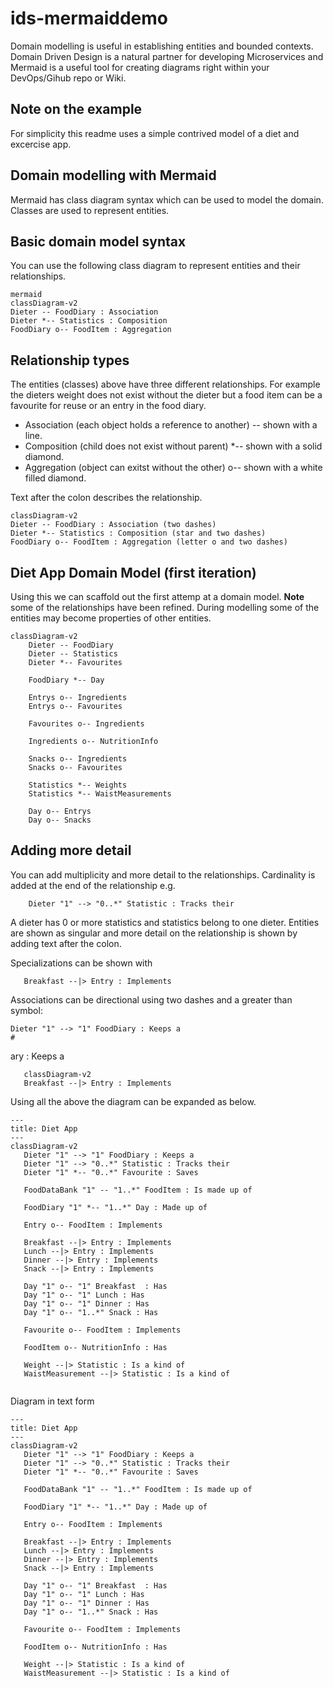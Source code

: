 # ids-mermaiddemo
Domain modelling is useful in establishing entities and bounded contexts. Domain Driven Design is a natural partner for developing Microservices and Mermaid is a useful tool for creating diagrams right within your DevOps/Gihub repo or Wiki.

## Note on the example
For simplicity this readme uses a simple contrived model of a diet and excercise app. 

## Domain modelling with Mermaid
Mermaid has class diagram syntax which can be used to model the domain. Classes are used to represent entities.

## Basic domain model syntax
You can use the following class diagram to represent entities and their relationships. 
```
mermaid
classDiagram-v2
Dieter -- FoodDiary : Association
Dieter *-- Statistics : Composition
FoodDiary o-- FoodItem : Aggregation
```
## Relationship types
The entities (classes) above have three different relationships. For example the dieters weight does not exist without the dieter but a food item can be a favourite for reuse or an entry in the food diary.
* Association (each object holds a reference to another) -- shown with a line.
* Composition (child does not exist without parent) *-- shown with a solid diamond.
* Aggregation (object can exitst without the other) o-- shown with a white filled diamond.

Text after the colon describes the relationship. 
```mermaid
classDiagram-v2
Dieter -- FoodDiary : Association (two dashes)
Dieter *-- Statistics : Composition (star and two dashes)
FoodDiary o-- FoodItem : Aggregation (letter o and two dashes)
```
## Diet App Domain Model (first iteration)
Using this we can scaffold out the first attemp at a domain model. 
__Note__ some of the relationships have been refined. During modelling some of the entities may become properties of other entities.
```mermaid
classDiagram-v2
    Dieter -- FoodDiary
    Dieter -- Statistics
    Dieter *-- Favourites

    FoodDiary *-- Day

    Entrys o-- Ingredients
    Entrys o-- Favourites

    Favourites o-- Ingredients

    Ingredients o-- NutritionInfo

    Snacks o-- Ingredients
    Snacks o-- Favourites
    
    Statistics *-- Weights
    Statistics *-- WaistMeasurements

    Day o-- Entrys
    Day o-- Snacks
 ```
 ## Adding more detail
You can add multiplicity and more detail to the relationships. Cardinality is added at the end of the relationship e.g.
```
    Dieter "1" --> "0..*" Statistic : Tracks their
``` 
A dieter has 0 or more statistics and statistics belong to one dieter. Entities are shown as singular and more detail on the relationship is shown by adding text after the colon.  

Specializations can be shown with 
```
   Breakfast --|> Entry : Implements
```
Associations can be directional using two dashes and a greater than symbol:
```
Dieter "1" --> "1" FoodDiary : Keeps a 
#
```
ary : Keeps a
```mermaid
   classDiagram-v2
   Breakfast --|> Entry : Implements
```
Using all the above the diagram can be expanded as below.

 ```mermaid
 ---
 title: Diet App
 ---
classDiagram-v2
    Dieter "1" --> "1" FoodDiary : Keeps a
    Dieter "1" --> "0..*" Statistic : Tracks their
    Dieter "1" *-- "0..*" Favourite : Saves 
    
    FoodDataBank "1" -- "1..*" FoodItem : Is made up of

    FoodDiary "1" *-- "1..*" Day : Made up of

    Entry o-- FoodItem : Implements

    Breakfast --|> Entry : Implements
    Lunch --|> Entry : Implements
    Dinner --|> Entry : Implements
    Snack --|> Entry : Implements

    Day "1" o-- "1" Breakfast  : Has
    Day "1" o-- "1" Lunch : Has
    Day "1" o-- "1" Dinner : Has
    Day "1" o-- "1..*" Snack : Has

    Favourite o-- FoodItem : Implements

    FoodItem o-- NutritionInfo : Has
    
    Weight --|> Statistic : Is a kind of
    WaistMeasurement --|> Statistic : Is a kind of
    
 ```
Diagram in text form
 ```
 ---
 title: Diet App
 ---
classDiagram-v2
    Dieter "1" --> "1" FoodDiary : Keeps a
    Dieter "1" --> "0..*" Statistic : Tracks their
    Dieter "1" *-- "0..*" Favourite : Saves 
    
    FoodDataBank "1" -- "1..*" FoodItem : Is made up of

    FoodDiary "1" *-- "1..*" Day : Made up of

    Entry o-- FoodItem : Implements

    Breakfast --|> Entry : Implements
    Lunch --|> Entry : Implements
    Dinner --|> Entry : Implements
    Snack --|> Entry : Implements

    Day "1" o-- "1" Breakfast  : Has
    Day "1" o-- "1" Lunch : Has
    Day "1" o-- "1" Dinner : Has
    Day "1" o-- "1..*" Snack : Has

    Favourite o-- FoodItem : Implements

    FoodItem o-- NutritionInfo : Has
    
    Weight --|> Statistic : Is a kind of
    WaistMeasurement --|> Statistic : Is a kind of
    
 ```
